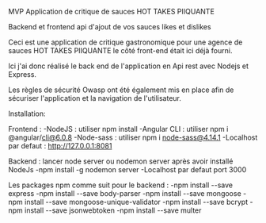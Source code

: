 MVP Application de critique de sauces HOT TAKES PIIQUANTE

Backend et frontend api d'ajout de vos sauces likes et dislikes

Ceci est une application de critique gastronomique pour une agence de sauces HOT TAKES PIIQUANTE le côté front-end était ici déjà fourni.

Ici j'ai donc réalisé le back end de l'application en Api rest avec Nodejs et Express.

Les règles de sécurité Owasp ont été également mis en place afin de sécuriser l'application et la navigation de l'utilisateur.


Installation:

Frontend : 
-NodeJS : utiliser npm install
-Angular CLI : utiliser npm i @angular/cli@6.0.8
-Node-sass : utiliser npm i node-sass@4.14.1
-Localhost par defaut : http://127.0.0.1:8081

Backend : lancer node server ou nodemon server après avoir installé NodeJs
-npm install -g nodemon server
-Localhost par defaut port 3000

Les packages npm comme suit pour le backend :
-npm install --save express 
-npm install --save body-parser 
-npm install --save mongoose 
-npm install --save mongoose-unique-validator 
-npm install --save bcrypt 
-npm install --save jsonwebtoken 
-npm install --save multer 


